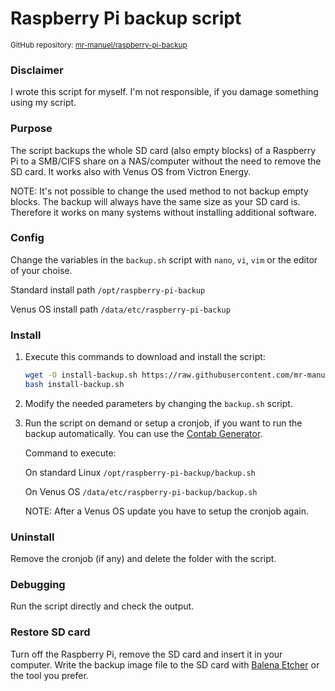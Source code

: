 # Raspberry Pi backup script

<small>GitHub repository: [mr-manuel/raspberry-pi-backup](https://github.com/mr-manuel/raspberry-pi-backup)</small>

### Disclaimer

I wrote this script for myself. I'm not responsible, if you damage something using my script.


### Purpose

The script backups the whole SD card (also empty blocks) of a Raspberry Pi to a SMB/CIFS share on a NAS/computer without the need to remove the SD card. It works also with Venus OS from Victron Energy.

NOTE: It's not possible to change the used method to not backup empty blocks. The backup will always have the same size as your SD card is. Therefore it works on many systems without installing additional software.


### Config

Change the variables in the `backup.sh` script with `nano`, `vi`, `vim` or the editor of your choise.

Standard install path `/opt/raspberry-pi-backup`

Venus OS install path `/data/etc/raspberry-pi-backup`


### Install

1. Execute this commands to download and install the script:
    ```bash
    wget -O install-backup.sh https://raw.githubusercontent.com/mr-manuel/raspberry-pi-backup/master/install-backup.sh
    bash install-backup.sh
    ```

2. Modify the needed parameters by changing the `backup.sh` script.

3. Run the script on demand or setup a cronjob, if you want to run the backup automatically. You can use the [Contab Generator](https://crontab-generator.org/).

    Command to execute:

    On standard Linux `/opt/raspberry-pi-backup/backup.sh`

    On Venus OS `/data/etc/raspberry-pi-backup/backup.sh`

    NOTE: After a Venus OS update you have to setup the cronjob again.

### Uninstall

Remove the cronjob (if any) and delete the folder with the script.

### Debugging

Run the script directly and check the output.

### Restore SD card

Turn off the Raspberry Pi, remove the SD card and insert it in your computer. Write the backup image file to the SD card with [Balena Etcher](https://github.com/balena-io/etcher) or the tool you prefer.
